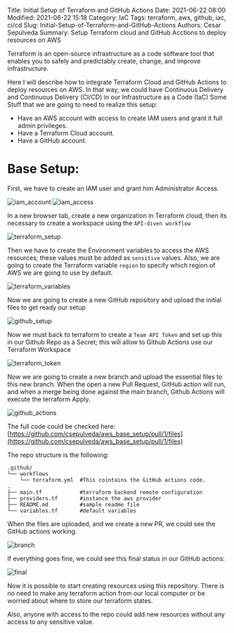 Title: Initial Setup of Terraform and GitHub Actions
Date: 2021-06-22 08:00
Modified: 2021-06-22 15:18
Category: IaC
Tags: terraform, aws, github, iac, ci/cd
Slug: Initial-Setup-of-Terraform-and-GitHub-Actions
Authors: Cesar Sepulveda
Summary: Setup Terraform cloud and GitHub Acctions to deploy resources on AWS

Terraform is an open-source infrastructure as a code software tool that enables you to safely and predictably create, change, and improve infrastructure.

Here I will describe how to integrate Terraform Cloud and GitHub Actions to deploy resources on AWS.
In that way, we could have Continuous Delivery and Continuous Delivery (CI/CD) in our Infrastructure as a Code (IaC)
Some Stuff that we are going to need to realize this setup:

* Have an AWS account with access to create IAM users and grant it full admin privileges.
* Have a Terraform Cloud account.
* Have a GitHub account.

# Base Setup:
First, we have to create an IAM user and grant him Administrator Access.

![iam_account](/images/post1/iam_account.png "Create Account")
![iam_access](/images/post1/iam_access.png "Grant Access")

In a new browser tab, create a new organization in Terraform cloud, then its necessary to create a workspace using the `API-diven workflow`

![terraform_setup](/images/post1/terraform_setup.png "terraform_setup")

Then we have to create the Environment variables to access the AWS resources; these values must be added as `sensitive` values.
Also, we are going to create the Terraform variable `region` to specify which region of AWS we are going to use by default.

![terraform_variables](/images/post1/terraform_variables.png "terraform_variables")

Now we are going to create a new GitHub repository and upload the initial files to get ready our setup

![github_setup](/images/post1/github_setup.png "github_setup")

Now we must back to terraform to create a `Team API Token` and set up this in our Github Repo as a Secret; this will allow to Github Actions use our Terraform Workspace

![terraform_token](/images/post1/terraform_token.png "terraform_token")

Now we are going to create a new branch and upload the essential files to this new branch.
When the open a new Pull Request, GitHub action will run, and when a merge being done against the main branch, Github Actions will execute the terraform Apply.

![github_actions](/images/post1/github_actions.png "github_actions")

The full code could be checked here:
[https://github.com/csepulveda/aws_base_setup/pull/1/files](https://github.com/csepulveda/aws_base_setup/pull/1/files)

The repo structure is the following:

```
.github/
└── workflows
    └── terraform.yml  #This cointains the GitHub actions code.
.
├── main.tf            #terraform backend remote configuration
├── providers.tf       #instance the aws provider
├── README.md          #sample readme file
└── variables.tf       #default variables
```

When the files are uploaded, and we create a new PR, we could see the GitHub actions working.

![branch](/images/post1/branch.png "branch")

If everything goes fine, we could see this final status in our GitHub actions:

![final](/images/post1/final.png "final")

Now it is possible to start creating resources using this repository. There is no need to make any terraform action from our local computer or be worried about where to store our terraform states.

Also, anyone with access to the repo could add new resources without any access to any sensitive value.
